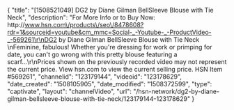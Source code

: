 {
    "title": "[1508521049] DG2 by Diane Gilman BellSleeve Blouse with Tie Neck",
    "description": "For More Info or to Buy Now: http:\/\/www.hsn.com\/products\/seo\/8478608?rdr=1&sourceid=youtube&cm_mmc=Social-_-Youtube-_-ProductVideo-_-569261\r\nDG2 by Diane Gilman BellSleeve Blouse with Tie Neck   \nFeminine, fabulous! Whether you're dressing for work or primping for date, you can't go wrong with this pretty blouse featuring a scarf...\r\nPrices shown on the previously recorded video may not represent the current price.  View hsn.com to view the current selling price. HSN Item #569261",
    "channelid": "123179144",
    "videoid": "123178629",
    "date_created": "1508105905",
    "date_modified": "1508372599",
    "type": "captivate",
    "layout": "channelVideo",
    "url": "\/hsn-network\/dg2-by-diane-gilman-bellsleeve-blouse-with-tie-neck\/123179144-123178629"
}
